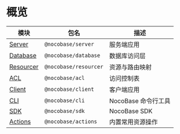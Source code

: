 # 概览

| 模块                                | 包名                  | 描述                |
|-----------------------------------| --------------------- | ------------------- |
| [Server](/api/server/application) | `@nocobase/server`    | 服务端应用          |
| [Database](/api/database)         | `@nocobase/database`  | 数据库访问层        |
| [Resourcer](/api/resourcer)       | `@nocobase/resourcer` | 资源与路由映射      |
| [ACL](/api/acl)                   | `@nocobase/acl`       | 访问控制表          |
| [Client](/api/client/application) | `@nocobase/client`    | 客户端应用          |
| [CLI](/api/cli)                   | `@nocobase/cli`       | NocoBase 命令行工具 |
| [SDK](/api/sdk)                   | `@nocobase/sdk`       | NocoBase SDK        |
| [Actions](/api/actions)           | `@nocobase/actions`   | 内置常用资源操作    |
